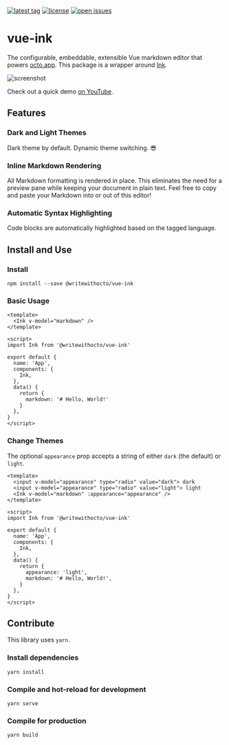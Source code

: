 [![latest tag](https://img.shields.io/github/v/tag/writewithocto/vue-ink?color=blue&label=latest%20tag&sort=semver)](https://github.com/writewithocto/vue-ink/releases)
[![license](https://img.shields.io/github/license/writewithocto/vue-ink)](https://github.com/writewithocto/vue-ink/blob/master/LICENSE)
[![open issues](https://img.shields.io/github/issues-raw/writewithocto/vue-ink)](https://github.com/writewithocto/vue-ink/issues)

# vue-ink

The configurable, embeddable, extensible Vue markdown editor that powers [octo.app](https://octo.app). This package is a wrapper around [Ink](https://github.com/writewithocto/ink).

![screenshot](https://i.imgur.com/1tOS335.png)

Check out a quick demo [on YouTube](https://youtu.be/iyZiS0glaJE).

## Features

### Dark and Light Themes

Dark theme by default. Dynamic theme switching. 😎

### Inline Markdown Rendering

All Markdown formatting is rendered in place. This eliminates the need for a preview pane while keeping your document in plain text. Feel free to copy and paste your Markdown into or out of this editor!

### Automatic Syntax Highlighting

Code blocks are automatically highlighted based on the tagged language.

## Install and Use

### Install

```shell
npm install --save @writewithocto/vue-ink
```

### Basic Usage

```vue
<template>
  <Ink v-model="markdown" />
</template>

<script>
import Ink from '@writewithocto/vue-ink'

export default {
  name: 'App',
  components: {
    Ink,
  },
  data() {
    return {
      markdown: '# Hello, World!'
    }
  },
}
</script>
```

### Change Themes

The optional `appearance` prop accepts a string of either `dark` (the default) or `light`.

```vue
<template>
  <input v-model="appearance" type="radio" value="dark"> dark
  <input v-model="appearance" type="radio" value="light"> light
  <Ink v-model="markdown" :appearance="appearance" />
</template>

<script>
import Ink from '@writewithocto/vue-ink'

export default {
  name: 'App',
  components: {
    Ink,
  },
  data() {
    return {
      appearance: 'light',
      markdown: '# Hello, World!',
    }
  },
}
</script>
```

## Contribute

This library uses `yarn`.

### Install dependencies

```shell
yarn install
```

### Compile and hot-reload for development

```shell
yarn serve
```

### Compile for production

```shell
yarn build
```
